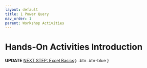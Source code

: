 ```yaml
---
layout: default
title: 1 Power Query
nav_order: 1
parent: Workshop Activities
---
```

# Hands-On Activities Introduction



**UPDATE**
[NEXT STEP: Excel Basics](basics-data-cleaning.html){: .btn .btn-blue }
